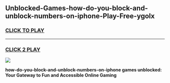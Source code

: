 
## Unblocked-Games-how-do-you-block-and-unblock-numbers-on-iphone-Play-Free-ygolx
<h3>
<a href="https://premium76.site?title=how-do-you-block-and-unblock-numbers-on-iphone&ref=18A1">CLICK TO PLAY</a></h3>
<hr>

<h3>
<a href="https://premium76.site?title=how-do-you-block-and-unblock-numbers-on-iphone&ref=18A1">CLICK 2 PLAY</a>
  
</h3>

<a href="https://premium76.site?title=how-do-you-block-and-unblock-numbers-on-iphone&ref=18A1"><img src="https://clearcache.store/games.png"></a>


**how-do-you-block-and-unblock-numbers-on-iphone games unblocked: Your Gateway to Fun and Accessible Online Gaming**
